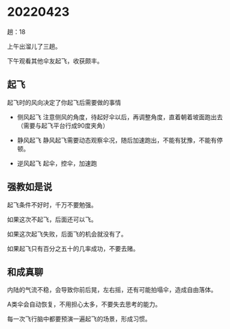 # 20220423

趟：18

上午出溜儿了三趟。

下午观看其他伞友起飞，收获颇丰。

## 起飞
起飞时的风向决定了你起飞后需要做的事情

- 侧风起飞
注意侧风的角度，待起好伞以后，再调整角度，直着朝着坡面跑出去（需要与起飞平台行成90度夹角）

- 静风起飞
静风起飞需要动态观察伞况，随后加速跑出，不能有犹豫，不能有停顿。

- 逆风起飞
起伞，控伞，加速跑

## 强教如是说

起飞条件不好时，千万不要勉强。

如果这次不起飞，后面还可以飞。

如果这次起飞失败，后面飞的机会就没有了。

如果起飞只有百分之五十的几率成功，不要去赌。

## 和成真聊

内陆的气流不稳，会导致你前后晃，左右摇，还有可能拍塌伞，造成自由落体。

A类伞会自动恢复，不用担心太多，不要失去思考的能力。

每一次飞行脑中都要预演一遍起飞的场景，形成习惯。

